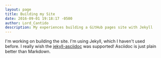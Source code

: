 ```yaml
---
layout: page
title: Building my Site
date: 2016-09-01 19:18:17 -0500
author: Lord_Cantido
description: My experiences building a GitHub pages site with Jekyll
---
```


I'm working on building the site. I'm using Jekyll, which I haven't used
before. I really wish the [jekyll-asciidoc][asciidoc] was supported! Asciidoc
is just plain better than Markdown.

[asciidoc]: https://github.com/asciidoctor/jekyll-asciidoc
